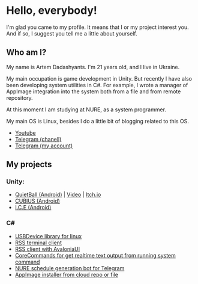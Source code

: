 # Hello, everybody!

I'm glad you came to my profile. It means that I or my project interest you. And if so, I suggest you tell me a little about yourself.

## Who am I?

My name is Artem Dadashyants. I'm 21 years old, and I live in Ukraine.

My main occupation is game development in Unity. But recently I have also been developing system utilities in C#. For example, I wrote a manager of AppImage integration into the system both from a file and from remote repository.

At this moment I am studying at NURE, as a system programmer.

My main OS is Linux, besides I do a little bit of blogging related to this OS.

- [Youtube](https://www.youtube.com/@ketronix_dev)
- [Telegram (chanell)](https://t.me/ketronix_blog)
- [Telegram (my account)](https://t.me/ketronix_dev)

## My projects

### Unity:
- [QuietBall (Android)](https://github.com/ketronix-dev/QuietBall) | [Video](https://www.youtube.com/watch?v=pKRThysYecA) | [Itch.io](https://fastgame.itch.io/quietball)
- [CUBIUS (Android)](https://github.com/ketronix-dev/CUBIUS)
- [I.C.E (Android)](https://github.com/ketronix-dev/I-C-E)

### C#
- [USBDevice library for linux](https://github.com/ketronix-dev/USBDevice)
- [RSS terminal client](https://github.com/ketronix-dev/rss_client)
- [RSS client with AvaloniaUI](https://github.com/ketronix-dev/RSS-Avalonia)
- [CoreCommands for get realtime text output from running system command](https://github.com/ketronix-dev/CoreCommands)
- [NURE schedule generation bot for Telegram](https://github.com/ketronix-dev/nure-cist-bot)
- [AppImage installer from cloud repo or file](https://github.com/ketronix-dev/appimage-installer-ng)
